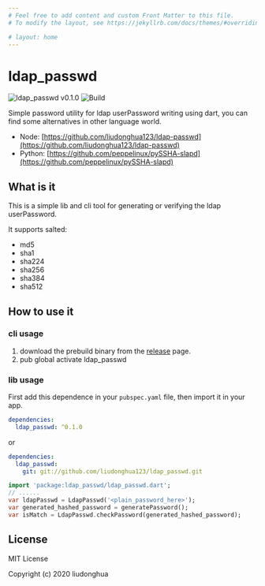 ```yaml
---
# Feel free to add content and custom Front Matter to this file.
# To modify the layout, see https://jekyllrb.com/docs/themes/#overriding-theme-defaults

# layout: home
---
```


# ldap_passwd

![ldap_passwd v0.1.0](https://img.shields.io/pub/v/ldap_passwd.svg)
![Build](https://github.com/liudonghua123/ldap_passwd/workflows/Build/badge.svg)

Simple password utility for ldap userPassword writing using dart, you can find some alternatives in other language world.

- Node: [https://github.com/liudonghua123/ldap-passwd](https://github.com/liudonghua123/ldap-passwd)
- Python: [https://github.com/peppelinux/pySSHA-slapd](https://github.com/peppelinux/pySSHA-slapd)

## What is it

This is a simple lib and cli tool for generating or verifying the ldap userPassword.

It supports salted:

- md5
- sha1
- sha224
- sha256
- sha384
- sha512

## How to use it

### cli usage

1. download the prebuild binary from the [release](https://github.com/liudonghua123/ldap_passwd/releases) page.
2. pub global activate ldap_passwd

### lib usage

First add this dependence in your `pubspec.yaml` file, then import it in your app.

```yaml
dependencies:
  ldap_passwd: ^0.1.0
```

or

```yaml
dependencies:
  ldap_passwd:
    git: git://github.com/liudonghua123/ldap_passwd.git
```

```dart
import 'package:ldap_passwd/ldap_passwd.dart';
// ......
var ldapPasswd = LdapPasswd('<plain_password_here>');
var generated_hashed_password = generatePassword();
var isMatch = LdapPasswd.checkPassword(generated_hashed_password);
```

## License

MIT License

Copyright (c) 2020 liudonghua
